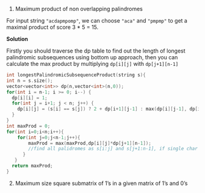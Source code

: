 1. Maximum product of non overlapping palindromes

For input string `"acdapmpomp"`, we can choose `"aca"` and `"pmpmp"` to get a maximal product of score 3 * 5 = 15.

**Solution**

Firstly you should traverse the dp table to find out the length of longest palindromic subsequences using bottom up approach, then you can calculate the max product by multiplying `dp[i][j]` with `dp[j+1][n-1]`
```c++
int longestPalindromicSubsequenceProduct(string s){
int n = s.size();
vector<vector<int>> dp(n,vector<int>(n,0));
for(int i = n-1; i >= 0; i--) {
  dp[i][i] = 1;
  for(int j = i+1; j < n; j++) {
    dp[i][j] = (s[i] == s[j]) ? 2 + dp[i+1][j-1] : max(dp[i][j-1], dp[i+1][j]);
  }
}
int maxProd = 0;
for(int i=0;i<n;i++){
    for(int j=0;j<n-1;j++){
        maxProd = max(maxProd,dp[i][j]*dp[j+1][n-1]);
        //find all palidromes as s[i:j] and s[j+1:n-1], if single char then dp[i][j] = 1
      }
   }
  return maxProd;
}
```
2. Maximum size square submatrix of 1’s in a given matrix of 1’s and 0’s
